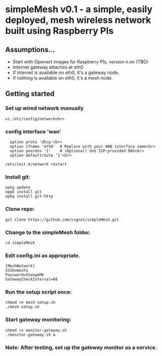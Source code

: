 # simpleMesh v0.1 - a simple, easily deployed, mesh wireless network built using Raspberry PIs

## Assumptions...

- Start with Openwrt images for Raspberry PIs, version n.nn (TBD)
- Internet gateway attaches at eth0
- If internet is available on eth0, it's a gateway node.
- If nothing is available on eth0, it's a mesh node.

## Getting started

### Set up wired network manually
    vi /etc/config/network<br>
### config interface 'wan'
      option proto 'dhcp'<br>
      option ifname 'eth0'  # Replace with your WAN interface name<br>
      option peerdns '1'    # (Optional) Use ISP-provided DNS<br>
      option defaultroute '1'<br>

    /etc/init.d/network restart

### Install git:
    opkg update
    opgk install git
    opkg install git-http

### Clone repo:<br>
    git clone https://github.com/csgno1/simpleMesh.git

### Change to the simpleMesh folder.
    cd simpleMesh

### Edit config.ini as appropriate.

    [MeshNetwork]
    SSID=mesh1
    Password=ChangeMe
    GatewayCheckInterval=60

### Run the setup script once:
    chmod +x mesh-setup.sh
    ./mesh-setup.sh

### Start gateway monitoring:
    chmod +x monitor-gateway.sh
    ./monitor-gateway.sh &
### Note: After testing, set up the gateway monitor as a service.

